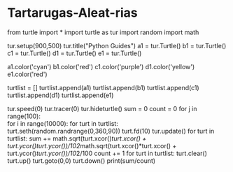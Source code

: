 # Tartarugas-Aleat-rias

from turtle import *
import turtle as tur
import random
import math

tur.setup(900,500)
tur.title("Python Guides")
a1 = tur.Turtle()
b1 = tur.Turtle()
c1 = tur.Turtle()
d1 = tur.Turtle()
e1 = tur.Turtle()

a1.color('cyan')
b1.color('red')
c1.color('purple')
d1.color('yellow')
e1.color('red')

turtlist = []
turtlist.append(a1)
turtlist.append(b1)
turtlist.append(c1)
turtlist.append(d1)
turtlist.append(e1)

tur.speed(0)
tur.tracer(0)
tur.hideturtle()
sum = 0
count = 0
for j in range(100):  
    for i in range(10000):
        for turt in turtlist:
            turt.seth(random.randrange(0,360,90))
            turt.fd(10)
        tur.update()
    for turt in turtlist:
        sum += math.sqrt(turt.xcor()*turt.xcor() + turt.ycor()*turt.ycor())/10*2*math.sqrt(turt.xcor()*turt.xcor() + turt.ycor()*turt.ycor())/10*2/100
        count += 1
    for turt in turtlist:
        turt.clear()
        turt.up()
        turt.goto(0,0)
        turt.down()
    print(sum/count)
